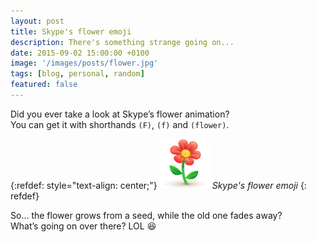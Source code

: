 ```yaml
---
layout: post
title: Skype's flower emoji
description: There's something strange going on...
date: 2015-09-02 15:00:00 +0100
image: '/images/posts/flower.jpg'
tags: [blog, personal, random]
featured: false
---
```


Did you ever take a look at Skype’s flower animation?  
You can get it with shorthands `(F)`, `(f)` and `(flower)`.


{:refdef: style="text-align: center;"}
![Skype Flower](/images/posts/skype-flower.gif)
*Skype's flower emoji*
{: refdef}

So... the flower grows from a seed, while the old one fades away?  
What’s going on over there? LOL 😆
